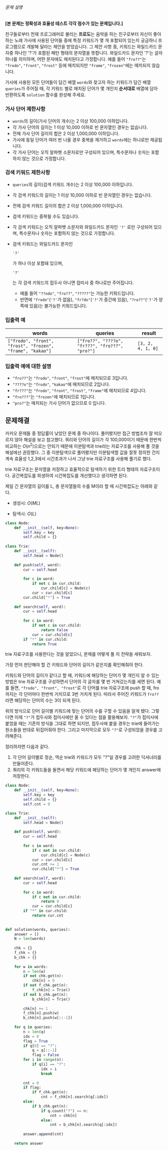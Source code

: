 ###### 문제 설명

**[본 문제는 정확성과 효율성 테스트 각각 점수가 있는 문제입니다.]**

친구들로부터 천재 프로그래머로 불리는 **프로도**는 음악을 하는 친구로부터 자신이 좋아하는 노래 가사에 사용된 단어들 중에 특정 키워드가 몇 개 포함되어 있는지 궁금하니 프로그램으로 개발해 달라는 제안을 받았습니다.
그 제안 사항 중, 키워드는 와일드카드 문자중 하나인 '?'가 포함된 패턴 형태의 문자열을 뜻합니다. 와일드카드 문자인 '?'는 글자 하나를 의미하며, 어떤 문자에도 매치된다고 가정합니다. 예를 들어 `"fro??"`는 `"frodo"`, `"front"`, `"frost"` 등에 매치되지만 `"frame"`, `"frozen"`에는 매치되지 않습니다.

가사에 사용된 모든 단어들이 담긴 배열 `words`와 찾고자 하는 키워드가 담긴 배열 `queries`가 주어질 때, 각 키워드 별로 매치된 단어가 몇 개인지 **순서대로** 배열에 담아 반환하도록 `solution` 함수를 완성해 주세요.

### 가사 단어 제한사항

- `words`의 길이(가사 단어의 개수)는 2 이상 100,000 이하입니다.
- 각 가사 단어의 길이는 1 이상 10,000 이하로 빈 문자열인 경우는 없습니다.
- 전체 가사 단어 길이의 합은 2 이상 1,000,000 이하입니다.
- 가사에 동일 단어가 여러 번 나올 경우 중복을 제거하고 `words`에는 하나로만 제공됩니다.
- 각 가사 단어는 오직 알파벳 소문자로만 구성되어 있으며, 특수문자나 숫자는 포함하지 않는 것으로 가정합니다.

### 검색 키워드 제한사항

- `queries`의 길이(검색 키워드 개수)는 2 이상 100,000 이하입니다.

- 각 검색 키워드의 길이는 1 이상 10,000 이하로 빈 문자열인 경우는 없습니다.

- 전체 검색 키워드 길이의 합은 2 이상 1,000,000 이하입니다.

- 검색 키워드는 중복될 수도 있습니다.

- 각 검색 키워드는 오직 알파벳 소문자와 와일드카드 문자인 `'?'` 로만 구성되어 있으며, 특수문자나 숫자는 포함하지 않는 것으로 가정합니다.

- 검색 키워드는 와일드카드 문자인

  ```
  '?'
  ```

  가 하나 이상 포함돼 있으며,

  ```
  '?'
  ```

  는 각 검색 키워드의 접두사 아니면 접미사 중 하나로만 주어집니다.

  - 예를 들어 `"??odo"`, `"fro??"`, `"?????"`는 가능한 키워드입니다.
  - 반면에 `"frodo"`(`'?'`가 없음), `"fr?do"`(`'?'`가 중간에 있음), `"?ro??"`(`'?'`가 양쪽에 있음)는 불가능한 키워드입니다.

### 입출력 예

| words                                                     | queries                                         | result            |
| --------------------------------------------------------- | ----------------------------------------------- | ----------------- |
| `["frodo", "front", "frost", "frozen", "frame", "kakao"]` | `["fro??", "????o", "fr???", "fro???", "pro?"]` | `[3, 2, 4, 1, 0]` |

### 입출력 예에 대한 설명

- `"fro??"`는 `"frodo"`, `"front"`, `"frost"`에 매치되므로 3입니다.
- `"????o"`는 `"frodo"`, `"kakao"`에 매치되므로 2입니다.
- `"fr???"`는 `"frodo"`, `"front"`, `"frost"`, `"frame"`에 매치되므로 4입니다.
- `"fro???"`는 `"frozen"`에 매치되므로 1입니다.
- `"pro?"`는 매치되는 가사 단어가 없으므로 0 입니다.

## 문제해결

카카오 문제들 중 정답률이 낮았던 문제 중 하나이다. 풀어봤지만 접근 방법조차 잘 떠오르지 않아 해설을 보고 참고했다. 쿼리와 단어의 길이가 각 100,000이기 때문에 한번씩 비교하는 $O(n^2)$으로는  안되기 때문에 이분탐색과 trie라는 자료구조를 사용해 풀 것을 해설에선 권장했다. 그 중 이분탐색으로 풀어봤지만 이분탐색할 값을 잘못 정의한 건지 계속 효율성 1,2,3에서 시간초과가 나서 그냥 trie 자료구조를 사용해 풀기로 했다.

trie 자료구조는 문자열을 저장하고 효율적으로 탐색하기 위한 트리 형태의 자료구조이다. 공간복잡도를 희생하여 시간복잡도를 개선했다고 생각하면 된다.

제일 긴 문자열의 길이를 L, 총 문자열들의 수를 M이라 할 때 시간복잡도는 아래와 같다.

- 생성시: $O(ML)$

- 탐색시: $O(L)$

```python
class Node:
    def __init__(self, key=None):
        self.key = key
        self.child = {}
        
class Trie:
    def __init__(self):
        self.head = Node()
    
    def push(self, word):
        cur = self.head
        
        for c in word:
            if not c in cur.child:
                cur.child[c] = Node(c)
            cur = cur.child[c]
        cur.child["*"] = True
    
    def search(self, word):
        cur = self.head
        
        for c in word:
            if not c in cur.child:
                return False
        	cur = cur.child[c]
      	if "*" in cur.child:
            return True
```

trie 자료구조를 사용한다는 것을 알았으니, 문제를 어떻게 풀 지 전략을 세워보자. 

가장 먼저 판단해야 할 건 키워드와 단어의 길이가 같은지를 확인해줘야 한다.

키워드와 단어의 길이가 같다고 할 때, 키워드에 해당하는 단어가 몇 개인지 알 수 있는 방법은  trie 자료구조를 구성하면서 단어의 각 글자를 몇 번 거쳐갔는지를 세면 된다. 예를 들면, `"frodo", "front", "frost"`로 각 단어를 trie 자료구조에 push 할 때, fro까지는 각 단어마다 한번씩 거치므로 3번 거치게 된다. 따라서 주어진 키워드가 `fro??` 라면 해당하는 단어의 수는 3이 되게 된다.

위의 방식으로 단어 길이별 키워드에 맞는 단어의 수를 구할 수 있음을 알게 됐다. 그렇다면 이제 `"?"`가 접두사와 접미사에만 올 수 있다는 점을 활용해보자. `"?"`가 접미사에 붙었을 때는 기존의 방식을 그대로 하면 되지만, 접두사에 붙을 경우는 trie에 들어가는 원소들을 반대로 뒤집어줘야 한다. 그리고 마지막으로 모두 `"?"`로 구성되었을 경우를 고려해준다.

정리하자면 다음과 같다.

1. 각 단어 길이별로 정순, 역순 trie와 키워드가 모두 "?"일 경우를 고려한 딕셔너리를 만들어준다.
2. 쿼리의 각 키워드들을 돌면서 해당 키워드에 해당하는 단어가 몇 개인지 answer에 저장한다.

```python
class Node:
    def __init__(self, key=None):
        self.key = key
        self.child = {}
        self.cnt = 0

class Trie:
    def __init__(self):
        self.head = Node()
    
    def push(self, word):
        cur = self.head
        
        for c in word:
            if c not in cur.child:
                cur.child[c] = Node(c)
            cur = cur.child[c]
            cur.cnt += 1
            cur.child["*"] = True
    
    def search(self, word):
        cur = self.head
            
        for c in word:
            if c not in cur.child:
                return 0
            cur = cur.child[c]
        if "*" in cur.child:
            return cur.cnt
        
        
def solution(words, queries):
    answer = []
    N = len(words)
    
    chk = {}
    f_chk = {}
    b_chk = {}
    
    for w in words:
        n = len(w)
        if not chk.get(n):
            chk[n] = 0
        if not f_chk.get(n):
            f_chk[n] = Trie()
        if not b_chk.get(n):
            b_chk[n] = Trie()
        
        chk[n] += 1
        f_chk[n].push(w)
        b_chk[n].push(w[::-1])
        
    for q in queries:
        n = len(q)
        idx = 0
        flag = True
        if q[0] == "?":
            q = q[::-1]
            flag = False
        for i in range(n):
            if q[i] == "?":
                idx = i
                break
        
        cnt = 0
        if flag:
            if f_chk.get(n):
                cnt = f_chk[n].search(q[:idx])
        else:
            if b_chk.get(n):
                if q.count("?") == n:
                    cnt = chk[n]
                else:
                    cnt = b_chk[n].search(q[:idx])
            
        answer.append(cnt)
    
    return answer
```


